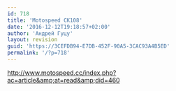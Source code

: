 ```yaml
---
id: 718
title: 'Motospeed CK108'
date: '2016-12-12T19:18:57+02:00'
author: 'Андрей Гуцу'
layout: revision
guid: 'https://3CEFDB94-E7DB-452F-90A5-3CAC93A4B5ED'
permalink: '/?p=718'
---
```


http://www.motospeed.cc/index.php?ac=article&amp;at=read&amp;did=460